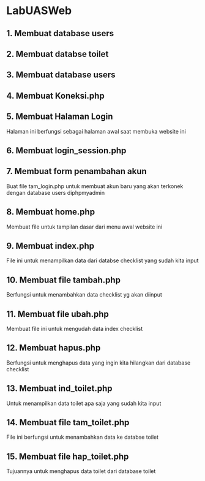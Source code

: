 # LabUASWeb

## 1.	Membuat database users
## 2.	Membuat databse toilet
## 3.	Membuat database users
## 4.	Membuat Koneksi.php
## 5.	Membuat Halaman Login
Halaman ini berfungsi sebagai halaman awal saat membuka website ini
## 6.	Membuat login_session.php
## 7.	Membuat form penambahan akun
Buat file tam_login.php untuk membuat akun baru yang akan terkonek dengan database users diphpmyadmin
## 8.	Membuat home.php
Membuat file untuk tampilan dasar dari menu awal website ini
## 9.	Membuat index.php
File ini untuk menampilkan data dari databse checklist yang sudah kita input
## 10.	Membuat file tambah.php
Berfungsi untuk menambahkan data checklist yg akan diinput
## 11.	Membuat file ubah.php
Membuat file ini untuk mengudah data index checklist
## 12.	Membuat hapus.php
Berfungsi untuk menghapus data yang ingin kita hilangkan dari database checklist
## 13.	Membuat ind_toilet.php
Untuk menampilkan data toilet apa saja yang sudah kita input
## 14.	Membuat file tam_toilet.php
File ini berfungsi untuk menambahkan data ke databse toilet
## 15.	Membuat file hap_toilet.php
Tujuannya untuk menghapus data toilet dari database toilet

<?php
include_once 'koneksi.php';
$id = $_GET['id'];
$sql = "DELETE FROM toilet WHERE id = '{$id}'";
$result = mysqli_query($conn, $sql);
header('location: ind_toilet.php');
?>
